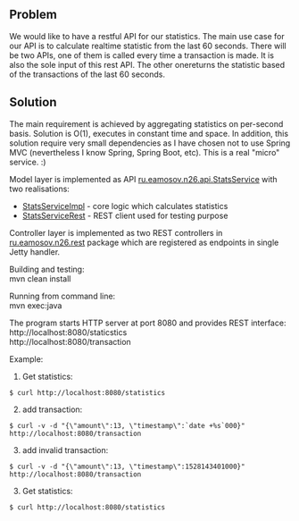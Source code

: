 Problem
-
We would like to have a restful API for our statistics. The main use case for our API is to calculate realtime statistic from the last 60 seconds. There will be two APIs, one of them is called every time a transaction is made. It is also the sole input of this rest API. The other onereturns the statistic based of the transactions of the last 60 seconds.

Solution
-
The main requirement is achieved by aggregating statistics on per-second basis. Solution is O(1), executes in constant time and space.
In addition, this solution require very small dependencies as I have chosen not to use Spring MVC (nevertheless I know Spring, Spring Boot, etc). This is a real "micro" service. :)
    
Model layer is implemented as API [ru.eamosov.n26.api.StatsService](https://eamosov.github.io/n26/) with two realisations:
   - [StatsServiceImpl](src/main/java/ru/eamosov/n26/impl/StatsServiceImpl.java) - core logic which calculates statistics
   - [StatsServiceRest](src/main/java/ru/eamosov/n26/impl/StatsServiceRest.java) - REST client used for testing purpose 

Controller layer is implemented as two REST controllers in [ru.eamosov.n26.rest](src/main/java/ru/eamosov/n26/rest) package which are registered as endpoints in single Jetty handler.

Building and testing:   
mvn clean install

Running from command line:  
mvn exec:java  

The program starts HTTP server at port 8080 and provides REST interface:  
http://localhost:8080/staticstics  
http://localhost:8080/transaction  

Example:  
1) Get statistics:  
```
$ curl http://localhost:8080/statistics  
```
  
2) add transaction:  
```
$ curl -v -d "{\"amount\":13, \"timestamp\":`date +%s`000}" http://localhost:8080/transaction  
```  

3) add invalid transaction:  
```
$ curl -v -d "{\"amount\":13, \"timestamp\":1528143401000}" http://localhost:8080/transaction  
```  

3) Get statistics:  
```
$ curl http://localhost:8080/statistics  
```


